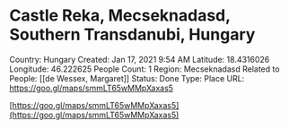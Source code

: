 # Castle Reka, Mecseknadasd, Southern Transdanubi, Hungary

Country: Hungary
Created: Jan 17, 2021 9:54 AM
Latitude: 18.4316026
Longitude: 46.222625
People Count: 1
Region: Mecseknadasd
Related to People: [[de Wessex, Margaret]]
Status: Done
Type: Place
URL: https://goo.gl/maps/smmLT65wMMpXaxas5

[https://goo.gl/maps/smmLT65wMMpXaxas5](https://goo.gl/maps/smmLT65wMMpXaxas5)
